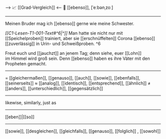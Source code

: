 --> 📈 [[Grad-Vergleich]] <--
🔗 [[ebenso]], [ˈeːbənˌzoː]

---
Meinen Bruder mag ich [[ebenso]] gerne wie meine Schwester.

*[[C1-Lesen-T1-001-Text#^6|^]]* Man hatte sie nicht nur mit [[Speichelproben]] trainiert, aber sie [[erschnüffelten]] Corona [[ebenso]] [[zuverlässig]] in Urin- und Schweißproben. ^6


Freut euch und [[jauchzt]] an jenem Tag; denn siehe, euer [[Lohn]] im Himmel wird groß sein. Denn [[ebenso]] haben es ihre Väter mit den Propheten gemacht.

---
= [[gleichermaßen]], [[genauso]], [[auch]], [[sowie]], [[ebenfalls]], [[seinerseits]]
≈ [[analog]], [[identisch]], [[entsprechend]], [[ähnlich]]
≠ [[anders]], [[unterschiedlich]], [[gegensätzlich]]

---
likewise, similarly, just as

---
[[eben]]|[[so]]

---
[[sowie]], [[desgleichen]], [[gleichfalls]], [[genauso]], [[folglich]]
, [[sowohl]]